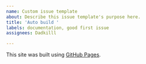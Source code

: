 ```yaml
---
name: Custom issue template
about: Describe this issue template's purpose here.
title: 'Auto build '
labels: documentation, good first issue
assignees: Dadkilll

---
```


This site was built using [GitHub Pages](https://pages.github.com/).
